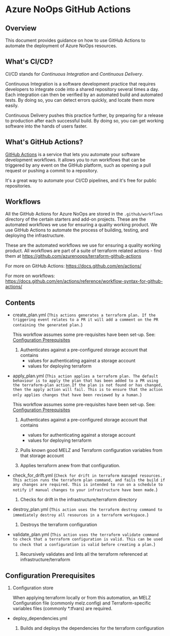 # Azure NoOps GitHub Actions

## Overview

This document provides guidance on how to use GitHub Actions to automate the deployment of Azure NoOps resources.

## What's CI/CD?

CI/CD stands for _Continuous Integration_ and _Continuous Delivery_.

Continuous Integration is a software development practice that requires developers to integrate code into a shared repository several times a day.
Each integration can then be verified by an automated build and automated tests.
By doing so, you can detect errors quickly, and locate them more easily.

Continuous Delivery pushes this practice further, by preparing for a release to production after each successful build.
By doing so, you can get working software into the hands of users faster.

## What's GitHub Actions?

[GitHub Actions](https://github.com/features/actions) is a service that lets you automate your software development workflows.
It allows you to run workflows that can be triggered by any event on the GitHub platform, such as opening a pull request or pushing a commit to a repository.

It's a great way to automate your CI/CD pipelines, and it's free for public repositories.

## Workflows

All the GitHub Actions for Azure NoOps are stored in the `.github/workflows` directory of the certain starters and add-on projects. These are the automated workflows we use for ensuring a quality working product. We use GitHub Actions to automate the process of building, testing, and deploying the infrastructure.

These are the automated workflows we use for ensuring a quality working product. All workflows are part of a suite of terraform related actions - find them at <https://github.com/azurenoops/terraform-github-actions>

For more on GitHub Actions: <https://docs.github.com/en/actions/>

For more on workflows: <https://docs.github.com/en/actions/reference/workflow-syntax-for-github-actions/>

## Contents

- create_plan.yml (`This actions generates a terraform plan. If the triggering event relates to a PR it will add a comment on the PR containing the generated plan.`)

    This workflow assumes some pre-requisites have been set-up. See: [Configuration Prerequisites](#configuration-prerequisites)

    1. Authenticates against a pre-configured storage account that contains
        - values for authenticating against a storage account
        - values for deploying terraform

- apply_plan.yml (`This action applies a terraform plan. The default behaviour is to apply the plan that has been added to a PR using the terraform-plan action.If the plan is not found or has changed, then the apply action will fail. This is to ensure that the action only applies changes that have been reviewed by a human.`)

    This workflow assumes some pre-requisites have been set-up. See: [Configuration Prerequisites](#configuration-prerequisites)

    1. Authenticates against a pre-configured storage account that contains
        - values for authenticating against a storage account
        - values for deploying terraform

    1. Pulls known good MELZ and Terraform configuration variables from that storage account

    1. Applies terraform anew from that configuration.

- check_for_drift.yml (`Check for drift in terraform managed resources. This action runs the terraform plan command, and fails the build if any changes are required. This is intended to run on a schedule to notify if manual changes to your infrastructure have been made.`)

    1. Checks for drift in the infrastructure/terraform directory

- destroy_plan.yml (`This action uses the terraform destroy command to immediately destroy all resources in a terraform workspace.`)

    1. Destroys the terraform configuration

- validate_plan.yml (`This action uses the terraform validate command to check that a terraform configuration is valid. This can be used to check that a configuration is valid before creating a plan.`)

    1. Recursively validates and lints all the terraform referenced at infrastructure/terraform

## Configuration Prerequisites

1. Configuration store

    When applying terraform locally or from this automation, an MELZ Configuration file (commonly melz.config) and Terraform-specific variables files (commonly *.tfvars) are required.

- deploy_dependencies.yml

    1. Builds and deploys the dependencies for the terraform configuration

